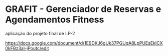 # GRAFIT - Gerenciador de Reservas e Agendamentos Fitness
aplicação do projeto final de LP-2


https://docs.google.com/document/d/1E9DKJ6gUk37PGUqA8LpPUEsEkICX0kFBz3al-jPoutc/edit
